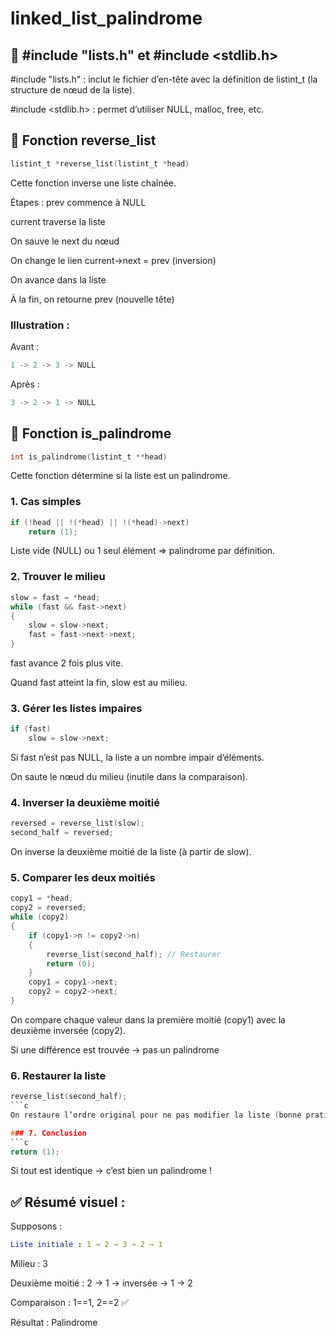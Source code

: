 # linked_list_palindrome

## 🔹 #include "lists.h" et #include <stdlib.h>
#include "lists.h" : inclut le fichier d’en-tête avec la définition de listint_t (la structure de nœud de la liste).

#include <stdlib.h> : permet d’utiliser NULL, malloc, free, etc.

## 🔸 Fonction reverse_list
```c
listint_t *reverse_list(listint_t *head)
```
Cette fonction inverse une liste chaînée.

Étapes :
prev commence à NULL

current traverse la liste

On sauve le next du nœud

On change le lien current->next = prev (inversion)

On avance dans la liste

À la fin, on retourne prev (nouvelle tête)

### Illustration :
Avant :

```rust
1 -> 2 -> 3 -> NULL
```
Après :

```rust
3 -> 2 -> 1 -> NULL
```
## 🔸 Fonction is_palindrome
```c
int is_palindrome(listint_t **head)
```
Cette fonction détermine si la liste est un palindrome.

### 1. Cas simples
```c
if (!head || !(*head) || !(*head)->next)
	return (1);
```
Liste vide (NULL) ou 1 seul élément ⇒ palindrome par définition.

### 2. Trouver le milieu
```c
slow = fast = *head;
while (fast && fast->next)
{
	slow = slow->next;
	fast = fast->next->next;
}
```
fast avance 2 fois plus vite.

Quand fast atteint la fin, slow est au milieu.

### 3. Gérer les listes impaires
```c
if (fast)
	slow = slow->next;
```
Si fast n’est pas NULL, la liste a un nombre impair d’éléments.

On saute le nœud du milieu (inutile dans la comparaison).

### 4. Inverser la deuxième moitié
```c
reversed = reverse_list(slow);
second_half = reversed;
```
On inverse la deuxième moitié de la liste (à partir de slow).

### 5. Comparer les deux moitiés
```c
copy1 = *head;
copy2 = reversed;
while (copy2)
{
	if (copy1->n != copy2->n)
	{
		reverse_list(second_half); // Restaurer
		return (0);
	}
	copy1 = copy1->next;
	copy2 = copy2->next;
}
```
On compare chaque valeur dans la première moitié (copy1) avec la deuxième inversée (copy2).

Si une différence est trouvée → pas un palindrome

### 6. Restaurer la liste
```c
reverse_list(second_half);
```c
On restaure l’ordre original pour ne pas modifier la liste (bonne pratique).

### 7. Conclusion
```c
return (1);
```
Si tout est identique → c’est bien un palindrome !

## ✅ Résumé visuel :
Supposons :

```yaml
Liste initiale : 1 → 2 → 3 → 2 → 1
```
Milieu : 3

Deuxième moitié : 2 → 1 → inversée → 1 → 2

Comparaison : 1==1, 2==2 ✅

Résultat : Palindrome

